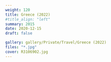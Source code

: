 ```yaml
---
weight: 120
title: Greece (2022)
#title_align: "left"
summary: 2015
date: 2020-12-15
draft: false

gallery: gallery/Private/Travel/Greece (2022)
files: "*.jpg"
cover: R3106902.jpg
---
```

